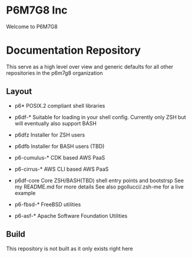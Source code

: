 # P6M7G8 Inc

Welcome to P6M7G8

# Documentation Repository

This serve as a high level over view and generic defaults for all other
repositories in the p6m7g8 organization

## Layout

- p6*
POSIX.2 compliant shell libraries

- p6df-*
Suitable for loading in your shell config.
Currently only ZSH but will eventually also support BASH

- p6dfz
Installer for ZSH users

- p6dfb
Installer for BASH users (TBD)

- p6-cumulus-*
CDK based AWS PaaS

- p6-cirrus-*
AWS CLI based AWS PaaS

- p6df-core
Core ZSH/BASH(TBD) shell entry points and bootstrsp
See my README.md for more details
See also pgollucci/.zsh-me for a live example

- p6-fbsd-*
FreeBSD utilities

- p6-asf-*
Apache Software Foundation Utilities

## Build
This repository is not built as it only exists right here
